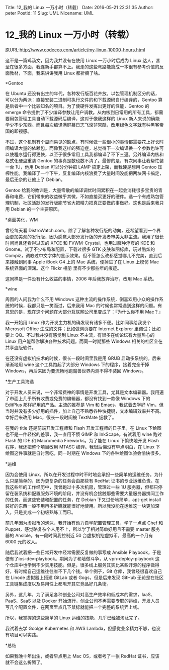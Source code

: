 ﻿Title: 12_我的 Linux 一万小时（转载）
Date: 2016-05-21 22:31:35
Author: peter
Postid: 11
Slug: UML
Nicename: UML

# 12_我的 Linux 一万小时（转载）

原URL:http://www.codeceo.com/article/my-linux-10000-hours.html

这不是一篇鸡汤文，因为我并没有在使用 Linux 一万小时后成为 Linux 达人，甚至在很多方面，我连新手都算不上。我走的这些弯路能篇成一本很有参考价值的反面教材，下面，我来讲讲我用 Linux 都折腾了啥。



*Gentoo

在 Ubuntu 还没有出生的年代，各种发行版百花齐放。以包管理机制区分的话，可以分为两派：直接安装二进制可执行文件的和下载源码自行编译的，Gentoo 算是后者中一个比较知名的项目。为了使硬件发挥出更好的性能，Gentoo 的 emerge 命令提供了不少编译参数让用户调教。从内核到日常用的所有工具，都需要用包管理工具自动下载源码后编译，这对于像我这样的 Linux 新人来说的确能学少不少东西。而且每次编译满屏幕日志飞滚非常酷，改用绿色文字就有种黑客帝国的即视感。

不过，这个机制有个显而易见的缺点，有时候做一些很小的事情都需要花上好长时间编译大量的依赖包。而像我这样的强迫症，总觉得下一次编译换一个参数也许可以使程序运行得更快，以至于很多常用工具我都编译了不下三遍。另外编译内核和格式化硬盘重装 Gentoo 的事真是数也数不清了。最惨的是，有次同事让我帮忙装一台 1U，他用 Debian 可以分分钟把 LAMP 搞定上架，而我硬是想用 Gentoo 压榨性能。我编译了一个下午，反复编译内核浪费了大量时间没能把两块网卡搞定，最后无奈的让他上了 Debian。

Gentoo 给我的教训是，大量零散的编译调优时间累积在一起会消耗很多宝贵的青春和电费，它们带来的收益微乎其微，不如直接买更好的硬件。选一个有成熟包管理机制，社区活跃的发行版能节省大把精力把真正要做的事做好。这也是后来我只用 Debian 的一个主要原因。

*桌面美化，WM

曾经每天看 DistroWatch.com，除了了解各种发行版的动向，还希望看到一个界面更加美观的发行版，因为感觉大部分发行版的开发者审美太非主流。我用了很长时间尚且还看得过去的 XFCE 和 FVWM-Crystal，也用过臃肿浮夸的 KDE 和 Gnome。试了不少布局和配置，下载过很多 GTK 皮肤和图标库，玩过酷炫的 Compiz，调教过中文字体的显示效果。但不管怎么改都感觉哪儿不完美，直到后来接触到同事 Apple iBook G4 上的 Mac 系统，便掉进了在 Linux 上模仿 Mac 系统界面的深渊。这个 Flickr 相册 里有不少那些年的痕迹。

这同样是一件没有什么收益的事情，2006 年后我放弃治疗，改用 Mac 系统。

*wine

周围的人问我为什么不用 Windows 这种主流的操作系统，倒喜欢用小众的操作系统的时候，我都只是一笑而过，后来我用 Mac 的时候也常常遇到这样的问题。有意思的是，现在这个问题在大部分互联网公司里变成了：『为什么你不用 Mac？』

我一开始用 Linux 作为开发主力机的确发现有诸多不便。比如同事给我发个 Microsoft Office 生成的文件；比如做网页要在 Internet Explorer 里调试；比如要上 QQ。不过我并没有感觉到 Linux 不主流，有很多在线论坛有大量热心的 Linux 用户能帮你解决各种技术问题。而同一时期那些 Windows 相关的社区全在共享盗版软件。

在还没有虚拟机技术的时候，很长一段时间里我是用 GRUB 启动多系统的。后来渐渐地用 wine 这个工具跑起了大部分 Windows 下的程序，接着完全干掉 Windows，再后来因为要流畅地跑魔兽世界内测不得不装回 Windows。

*生产工具海选

对于开发人员来说，一个非常费神的事情是开发工具，尤其是文本编辑器。我用遍了市面上几乎所有收费或免费的编辑器，都没有找到一款像 Windows 下的 EditPlus 那样好用的产品。主流的推荐是 Vim 和 Emacs，我试着去学好 Vim，但当时并没有多少好用的插件，加上自己不熟悉各种快捷键，文本编辑效率并不高。幸好后来改用 Mac，很长一段时间被 TextMate 拯救了。

在我的 title 还是前端开发工程师和 Flash 开发工程师的日子里，在 Linux 下绘图也不是一件轻松的差事，我一直用不惯 GIMP 和 InkScape。有试着用 wine 跑过 Flash 的 IDE 和 Macromedia Fireworks。为了能在 Linux 下愉快地开发 Flash 程序，我还把整个项目改用 MTASC 编译。我很后悔没有早点明白，在 Linux 下绘图这件事就是自讨苦吃，同一时期在 Windows 下的各种绘图体验会愉快很多。

*运维

因为会使用 Linux，所以在开发过程中时不时地会承担一些简单的运维任务。为什么只是简单的，因为更复杂的任务会由那些有 RedHat 证书的专业运维负责。在我这些年的工作经历中，我曾跑过十多次机房，管理过一些 1U 服务器，但都只停留在装系统和配置服务环境的阶段，并没有机会接触那些需要大量服务器携同工作的任务。而这些安装和配置的任务，在 Debian 下又过份地简单，apt-get install 装好的东西一般不用再多折腾就能很好地使用。所以我没能在运维这一块更加深入，只是变成一个初级熟练工而已。

前几年因为虚拟币的泡沫，我开始有动力自学配置管理工具，学了一点点 Chef 和 Puppet，感觉略复杂个人用不上，所以学了相对简单好用且不需要 master 服务器的 Ansible。有一段时间我控制近 50 台虚拟机挖虚拟币，最高的一个月有 6000 元的收入。

随后我试着把一些日常开发中经常需要反复做的事写成 Ansible Playbook，于是便有了ios-dev-playbook。期间为了和墙做斗争，从 vpn-deploy-playbook 这个仓库中也学到不少实用技能。但是，很多线上服务其实比某些开源的程序做得好，有时候自己运维往往省不下几个钱。举个例子，Git 仓库，我曾经很喜欢自己在 Linode 虚拟器上搭建 GitLab 或者 Gogs，但是后来发现 GitHub 无论是在社区工具链集成度以及易用性上都甩开其它竞品好几条街。

另外，这几年，为了满足各种创业公司对高生产效率和低成本的需求，IaaS、PaaS、SaaS 以及 Docker 开始流行，创业公司不再需要专职的运维，开发人员写几个配置文件，在网页里点几下鼠标就能把一个完整的系统弄上线。

所以，我掌握的这些简单的 Linux 运维的技能，几乎已经被淘汰完了。

我试着去学 Goolge Kubernetes 和 AWS Lambda，但感觉业余精力不够，也没有项目可以实践。

*总结

如果我晚十年出生，或者早点用上 Mac OS，或者考了一张 RedHat 证书，应该就不会这么折腾了。
